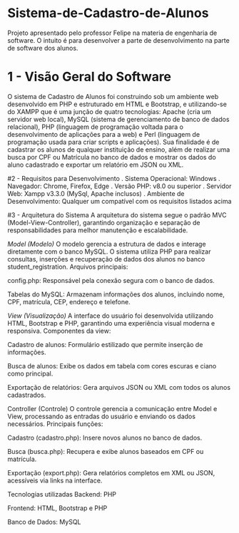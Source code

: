 # Sistema-de-Cadastro-de-Alunos
Projeto apresentado pelo professor Felipe na materia de engenharia de software. O intuito é para desenvolver a parte de desenvolvimento na parte de software dos alunos.

# 1 - Visão Geral do Software
O sistema de Cadastro de Alunos foi construindo sob um ambiente web desenvolvido em PHP e estruturado em HTML e Bootstrap, e utilizando-se do XAMPP que é uma junção de quatro tecnologias: Apache (cria um servidor web local), MySQL (sistema de gerenciamento de banco de dados relacional), PHP (linguagem de programação voltada para o desenvolvimento de aplicações para a web) e Perl (linguagem de programação usada para criar scripts e aplicações). Sua finalidade é de cadastrar os alunos de qualquer instituição de ensino, além de realizar uma busca por CPF ou Matrícula no banco de dados e mostrar os dados do aluno cadastrado e exportar um relatório em JSON ou XML.

#2 - Requisitos para Desenvolvimento
  . Sistema Operacional: Windows
  . Navegador: Chrome, Firefox, Edge
  . Versão PHP: v8.0 ou superior
  . Servidor Web: Xampp v3.3.0 (MySql, Apache inclusos)
  . Ambiente de Desenvolvimento: Qualquer um compatível com os requisitos listados acima

  #3 - Arquitetura do Sistema
  A arquitetura do sistema segue o padrão MVC (Model-View-Controller), garantindo organização e separação de responsabilidades para melhor manutenção e escalabilidade.

*Model (Modelo)*
O modelo gerencia a estrutura de dados e interage diretamente com o banco MySQL. O sistema utiliza PHP para realizar consultas, inserções e recuperação de dados dos alunos no banco student_registration. Arquivos principais:

config.php: Responsável pela conexão segura com o banco de dados.

Tabelas do MySQL: Armazenam informações dos alunos, incluindo nome, CPF, matrícula, CEP, endereço e telefone.

*View (Visualização)*
A interface do usuário foi desenvolvida utilizando HTML, Bootstrap e PHP, garantindo uma experiência visual moderna e responsiva. Componentes da view:

Cadastro de alunos: Formulário estilizado que permite inserção de informações.

Busca de alunos: Exibe os dados em tabela com cores escuras e ciano como principal.

Exportação de relatórios: Gera arquivos JSON ou XML com todos os alunos cadastrados.

Controller (Controle)
O controle gerencia a comunicação entre Model e View, processando as entradas do usuário e enviando os dados necessários. Principais funções:

Cadastro (cadastro.php): Insere novos alunos no banco de dados.

Busca (busca.php): Recupera e exibe alunos baseados em CPF ou matrícula.

Exportação (export.php): Gera relatórios completos em XML ou JSON, acessíveis via links na interface.

Tecnologias utilizadas
Backend: PHP

Frontend: HTML, Bootstrap e PHP

Banco de Dados: MySQL
